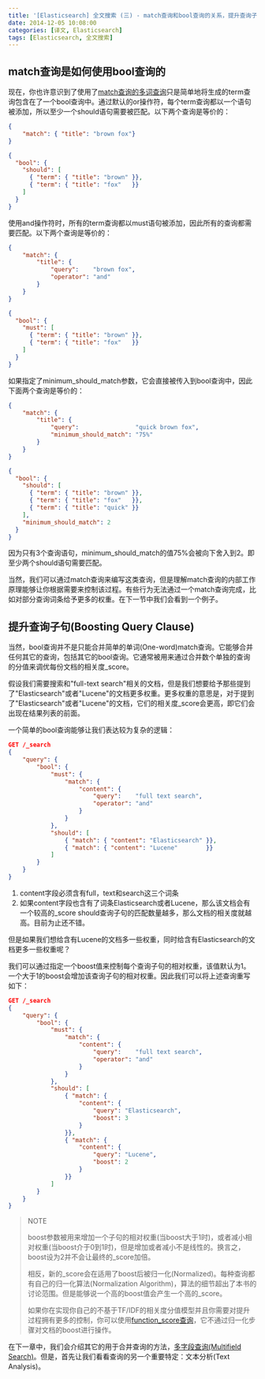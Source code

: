 ```yaml
---
title: '[Elasticsearch] 全文搜索 (三) - match查询和bool查询的关系，提升查询子句'
date: 2014-12-05 10:08:00
categories: [译文, Elasticsearch]
tags: [Elasticsearch, 全文搜索]
---
```


## match查询是如何使用bool查询的

现在，你也许意识到了使用了[match查询的多词查询](http://www.elasticsearch.org/guide/en/elasticsearch/guide/current/match-multi-word.html)只是简单地将生成的term查询包含在了一个bool查询中。通过默认的or操作符，每个term查询都以一个语句被添加，所以至少一个should语句需要被匹配。以下两个查询是等价的：

```json
{
    "match": { "title": "brown fox"}
}

{
  "bool": {
    "should": [
      { "term": { "title": "brown" }},
      { "term": { "title": "fox"   }}
    ]
  }
}
```

<!-- More -->

使用and操作符时，所有的term查询都以must语句被添加，因此所有的查询都需要匹配。以下两个查询是等价的：

```json
{
    "match": {
        "title": {
            "query":    "brown fox",
            "operator": "and"
        }
    }
}

{
  "bool": {
    "must": [
      { "term": { "title": "brown" }},
      { "term": { "title": "fox"   }}
    ]
  }
}
```

如果指定了minimum_should_match参数，它会直接被传入到bool查询中，因此下面两个查询是等价的：

```json
{
    "match": {
        "title": {
            "query":                "quick brown fox",
            "minimum_should_match": "75%"
        }
    }
}

{
  "bool": {
    "should": [
      { "term": { "title": "brown" }},
      { "term": { "title": "fox"   }},
      { "term": { "title": "quick" }}
    ],
    "minimum_should_match": 2 
  }
}
```

因为只有3个查询语句，minimum_should_match的值75%会被向下舍入到2。即至少两个should语句需要匹配。

当然，我们可以通过match查询来编写这类查询，但是理解match查询的内部工作原理能够让你根据需要来控制该过程。有些行为无法通过一个match查询完成，比如对部分查询词条给予更多的权重。在下一节中我们会看到一个例子。

## 提升查询子句(Boosting Query Clause)

当然，bool查询并不是只能合并简单的单词(One-word)match查询。它能够合并任何其它的查询，包括其它的bool查询。它通常被用来通过合并数个单独的查询的分值来调优每份文档的相关度_score。

假设我们需要搜索和"full-text search"相关的文档，但是我们想要给予那些提到了"Elasticsearch"或者"Lucene"的文档更多权重。更多权重的意思是，对于提到了"Elasticsearch"或者"Lucene"的文档，它们的相关度_score会更高，即它们会出现在结果列表的前面。

一个简单的bool查询能够让我们表达较为复杂的逻辑：

```json
GET /_search
{
    "query": {
        "bool": {
            "must": {
                "match": {
                    "content": { 
                        "query":    "full text search",
                        "operator": "and"
                    }
                }
            },
            "should": [ 
                { "match": { "content": "Elasticsearch" }},
                { "match": { "content": "Lucene"        }}
            ]
        }
    }
}
```

1. content字段必须含有full，text和search这三个词条
2. 如果content字段也含有了词条Elasticsearch或者Lucene，那么该文档会有一个较高的_score
should查询子句的匹配数量越多，那么文档的相关度就越高。目前为止还不错。

但是如果我们想给含有Lucene的文档多一些权重，同时给含有Elasticsearch的文档更多一些权重呢？

我们可以通过指定一个boost值来控制每个查询子句的相对权重，该值默认为1。一个大于1的boost会增加该查询子句的相对权重。因此我们可以将上述查询重写如下：

```json
GET /_search
{
    "query": {
        "bool": {
            "must": {
                "match": {  
                    "content": {
                        "query":    "full text search",
                        "operator": "and"
                    }
                }
            },
            "should": [
                { "match": {
                    "content": {
                        "query": "Elasticsearch",
                        "boost": 3 
                    }
                }},
                { "match": {
                    "content": {
                        "query": "Lucene",
                        "boost": 2 
                    }
                }}
            ]
        }
    }
}
```

> NOTE
> 
> boost参数被用来增加一个子句的相对权重(当boost大于1时)，或者减小相对权重(当boost介于0到1时)，但是增加或者减小不是线性的。换言之，boost设为2并不会让最终的_score加倍。
> 
> 相反，新的_score会在适用了boost后被归一化(Normalized)。每种查询都有自己的归一化算法(Normalization Algorithm)，算法的细节超出了本书的讨论范围。但是能够说一个高的boost值会产生一个高的_score。
> 
> 如果你在实现你自己的不基于TF/IDF的相关度分值模型并且你需要对提升过程拥有更多的控制，你可以使用[function_score查询](http://www.elasticsearch.org/guide/en/elasticsearch/guide/current/function-score-query.html)，它不通过归一化步骤对文档的boost进行操作。

在下一章中，我们会介绍其它的用于合并查询的方法，[多字段查询(Multifield Search)](http://www.elasticsearch.org/guide/en/elasticsearch/guide/current/multi-field-search.html)。但是，首先让我们看看查询的另一个重要特定：文本分析(Text Analysis)。